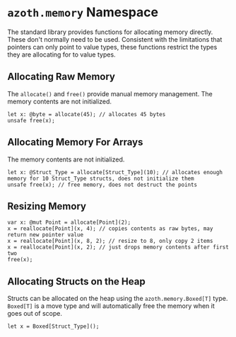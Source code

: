 # `azoth.memory` Namespace

The standard library provides functions for allocating memory directly. These don't normally need to
be used. Consistent with the limitations that pointers can only point to value types, these
functions restrict the types they are allocating for to value types.

## Allocating Raw Memory

The `allocate()` and `free()` provide manual memory management. The memory contents are not
initialized.

```azoth
let x: @byte = allocate(45); // allocates 45 bytes
unsafe free(x);
```

## Allocating Memory For Arrays

The memory contents are not initialized.

```azoth
let x: @Struct_Type = allocate[Struct_Type](10); // allocates enough memory for 10 Struct_Type structs, does not initialize them
unsafe free(x); // free memory, does not destruct the points
```

## Resizing Memory

```azoth
var x: @mut Point = allocate[Point](2);
x = reallocate[Point](x, 4); // copies contents as raw bytes, may return new pointer value
x = reallocate[Point](x, 8, 2); // resize to 8, only copy 2 items
x = reallocate[Point](x, 2); // just drops memory contents after first two
free(x);
```

## Allocating Structs on the Heap

Structs can be allocated on the heap using the `azoth.memory.Boxed[T]` type. `Boxed[T]` is a move
type and will automatically free the memory when it goes out of scope.

```azoth
let x = Boxed[Struct_Type]();
```

